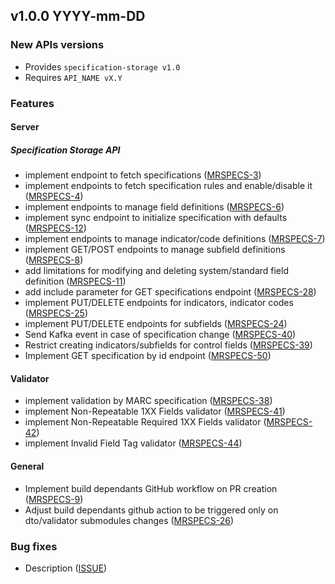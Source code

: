 ## v1.0.0 YYYY-mm-DD
### New APIs versions
* Provides `specification-storage v1.0`
* Requires `API_NAME vX.Y`

### Features
#### Server
##### Specification Storage API
* implement endpoint to fetch specifications ([MRSPECS-3](https://folio-org.atlassian.net//browse/MRSPECS-3))
* implement endpoints to fetch specification rules and enable/disable it ([MRSPECS-4](https://folio-org.atlassian.net//browse/MRSPECS-4))
* implement endpoints to manage field definitions ([MRSPECS-6](https://folio-org.atlassian.net//browse/MRSPECS-6))
* implement sync endpoint to initialize specification with defaults ([MRSPECS-12](https://folio-org.atlassian.net//browse/MRSPECS-12))
* implement endpoints to manage indicator/code definitions ([MRSPECS-7](https://folio-org.atlassian.net//browse/MRSPECS-7))
* implement GET/POST endpoints to manage subfield definitions ([MRSPECS-8](https://folio-org.atlassian.net//browse/MRSPECS-8))
* add limitations for modifying and deleting system/standard field definition ([MRSPECS-11](https://folio-org.atlassian.net//browse/MRSPECS-11))
* add include parameter for GET specifications endpoint ([MRSPECS-28](https://folio-org.atlassian.net//browse/MRSPECS-28))
* implement PUT/DELETE endpoints for indicators, indicator codes ([MRSPECS-25](https://folio-org.atlassian.net//browse/MRSPECS-25))
* implement PUT/DELETE endpoints for subfields ([MRSPECS-24](https://folio-org.atlassian.net//browse/MRSPECS-24))
* Send Kafka event in case of specification change ([MRSPECS-40](https://folio-org.atlassian.net//browse/MRSPECS-40))
* Restrict creating indicators/subfields for control fields ([MRSPECS-39](https://folio-org.atlassian.net//browse/MRSPECS-39))
* Implement GET specification by id endpoint ([MRSPECS-50](https://folio-org.atlassian.net//browse/MRSPECS-50))

#### Validator
* implement validation by MARC specification ([MRSPECS-38](https://folio-org.atlassian.net//browse/MRSPECS-38))
* implement Non-Repeatable 1XX Fields validator ([MRSPECS-41](https://folio-org.atlassian.net/browse/MRSPECS-41))
* implement Non-Repeatable Required 1XX Fields validator ([MRSPECS-42](https://folio-org.atlassian.net/browse/MRSPECS-42))
* implement Invalid Field Tag validator ([MRSPECS-44](https://folio-org.atlassian.net/browse/MRSPECS-44))

#### General
* Implement build dependants GitHub workflow on PR creation ([MRSPECS-9](https://folio-org.atlassian.net//browse/MRSPECS-9))
* Adjust build dependants github action to be triggered only on dto/validator submodules changes ([MRSPECS-26](https://folio-org.atlassian.net//browse/MRSPECS-26))

### Bug fixes
* Description ([ISSUE](https://folio-org.atlassian.net/browse/ISSUE))
